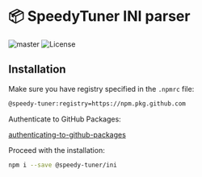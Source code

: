 # 📦 SpeedyTuner INI parser

![master](https://github.com/speedy-tuner/ini/actions/workflows/lint.js.yml/badge.svg?branch=master)
![License](https://img.shields.io/github/license/speedy-tuner/ini)

## Installation

Make sure you have registry specified in the `.npmrc` file:

```bash
@speedy-tuner:registry=https://npm.pkg.github.com
```

Authenticate to GitHub Packages:

[authenticating-to-github-packages](https://docs.github.com/en/packages/working-with-a-github-packages-registry/working-with-the-npm-registry#authenticating-to-github-packages)

Proceed with the installation:

```bash
npm i --save @speedy-tuner/ini
```
